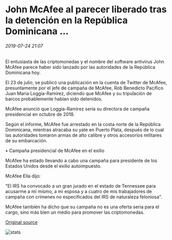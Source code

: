 # John McAfee al parecer liberado tras la detención en la República Dominicana ...

###### 2019-07-24 21:07

El entusiasta de las criptomonedas y el nombre del software antivirus John McAfee parece haber sido lanzado por las autoridades de la República Dominicana hoy.

El 23 de julio, se publicó una publicación en la cuenta de Twitter de McAfee, presuntamente por el jefe de campaña de McAfee, Rob Benedicto Pacifico Juan Maria Loggia-Ramirez, diciendo que McAfee y su tripulación de barcos probablemente habían sido detenidos.

McAfee anunció que Loggia-Ramirez sería su directora de campaña presidencial en octubre de 2018.

Según el informe, McAfee fue arrestado en la costa norte de la República Dominicana, mientras atracaba su yate en Puerto Plata, después de lo cual las autoridades tomaron armas de alto calibre y otros accesorios militares de su embarcación.

• Campaña presidencial de McAfee en el exilio

McAfee ha estado llevando a cabo una campaña para presidente de los Estados Unidos desde el exilio autoimpuesto.

McAfee Ella dijo:

"El IRS ha convocado a un gran jurado en el estado de Tennessee para acusarme a mí mismo, a mi esposa y a cuatro de mis trabajadores de campaña con crímenes no especificados del IRS de naturaleza feloniosa".

McAfee también ha dicho que su campaña no es una oferta seria para el cargo, sino más bien un medio para promover las criptomonedas.

[Original source](https://cointelegraph.com/news/john-mcafee-reportedly-released-following-detainment-in-the-dominican-republic)

![stats](https://c.statcounter.com/11760860/0/a89fa40b/1/ "stats")